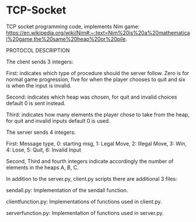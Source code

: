 # TCP-Socket

TCP socket programming code, implements Nim game: https://en.wikipedia.org/wiki/Nim#:~:text=Nim%20is%20a%20mathematical%20game,the%20same%20heap%20or%20pile.

PROTOCOL DESCRIPTION

The client sends 3 integers:


  First: indicates which type of procedure should the server follow. Zero is for normal game progression,
  five for when the player chooses to quit and six is when the input is invalid.
  
  Second: indicates which heap was chosen, for quit and invalid choices default 0 is sent instead.
  
  Third: indicates how many elements the player chose to take from the heap, for quit and invalid inputs default 0 is used.
    
The server sends 4 integers:


  First: Message type, 0: starting msg, 1: Legal Move, 2: Illegal Move, 3: Win, 4: Lose, 5: Quit,
         6: Invalid Input
         
   Second, Third and fourth integers indicate accordingly the number of elements in the heaps A, B, C.
    
In addition to the server.py, client.py scripts there are additional 3 files:


  sendall.py: Implementation of the sendall function.
  
  clientfunction.py: Implementations of functions used in client.py.
  
  serverfunction.py: Implementation of functions used in server.py.
